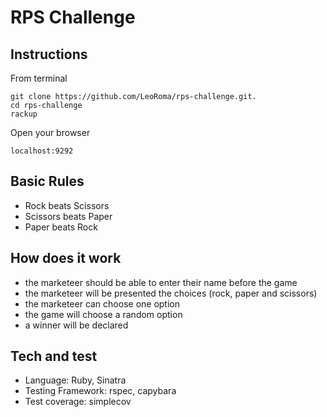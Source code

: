 # RPS Challenge

Instructions
-------

From terminal  
```
git clone https://github.com/LeoRoma/rps-challenge.git.
cd rps-challenge
rackup 
```
Open your browser
```
localhost:9292
```

## Basic Rules

- Rock beats Scissors
- Scissors beats Paper
- Paper beats Rock

## How does it work

- the marketeer should be able to enter their name before the game
- the marketeer will be presented the choices (rock, paper and scissors)
- the marketeer can choose one option
- the game will choose a random option
- a winner will be declared

## Tech and test

- Language: Ruby, Sinatra
- Testing Framework: rspec, capybara
- Test coverage: simplecov
